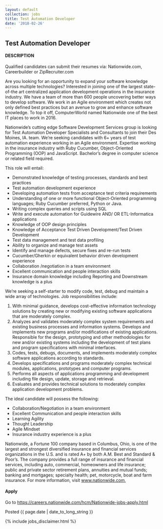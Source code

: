 ```yaml
---
layout: default
collection: jobs
title: Test Automation Developer
date: '2018-02-26'
---
```


## Test Automation Developer

#### DESCRIPTION

Qualified candidates can submit their resumes via: Nationwide.com, Careerbuilder or ZipRecruiter.com


Are you looking for an opportunity to expand your software knowledge across multiple technologies?  Interested in joining one of the largest state-of-the art centralized application development operations in the insurance industry. We have a team of more than 600 people uncovering better ways to develop software. We work in an Agile environment which creates not only defined best practices but an avenue to grow and enhance software knowledge. To top it off, ComputerWorld named Nationwide one of the best IT places to work in 2016.

Nationwide’s cutting edge Software Development Services group is looking for Test Automation Developer Specialists and Consultants to join their Des Moines, IA. team. We’re seeking candidates with 6+ years of test automation experience working in an Agile environment. Expertise working in the insurance industry with Ruby Cucumber, Object-Oriented Programming (OOP) and JavaScript. Bachelor’s degree in computer science or related field required.

This role will entail:

* Demonstrated knowledge of testing processes, standards and best practices
* Test automation development experience
* Developing automation tests from acceptance test criteria requirements
* Understanding of one or more functional Object-Oriented programming languages; Ruby Cucumber preferred, Python or Java.
* Writing complex queries and scripts using SQL
* Write and execute automation for Guidewire AND/ OR ETL-Informatica applications
* Knowledge of OOP design principles
* Knowledge of Acceptance Test Driven Development/Test Driven Development
* Test data management and test data profiling
* Ability to organize and manage test assets
* Identify and manage defects, secure fixes and re-run tests
* Cucumber/Gherkin or equivalent behavior driven development experience
* Collaboration /negotiation in a team environment
* Excellent communication and people interaction skills
* Insurance domain knowledge including Reporting and Downstream knowledge is a plus

We’re seeking a self-starter to modify code, test, debug and maintain a wide array of technologies. Job responsibilities include:

1. With minimal guidance, develops cost-effective information technology solutions by creating new or modifying existing software applications that are moderately complex.
1. Analyzes and validates moderately complex system requirements and existing business processes and information systems.  Develops and implements new programs and/or modifications of existing applications.  Responsible for the design, prototyping and other methodologies for new and/or existing systems including the development of test plans and program specifications with minimal interfaces.
1. Codes, tests, debugs, documents, and implements moderately complex software applications according to standards.
1. Develops specifications and programs moderately complex technical modules, applications, prototypes and computer programs.
1. Performs all aspects of applications programming and development including file design, update, storage and retrieval.
1. Evaluates and provides technical solutions to moderately complex application development problems.

The ideal candidate will possess the following:

* Collaboration/Negotiation in a team environment
* Excellent Communication and people interaction skills
* Learning Agility
* Thought Leadership
* Agile Mindset
* Insurance industry experience is a plus

Nationwide, a Fortune 100 company based in Columbus, Ohio, is one of the largest and strongest diversified insurance and financial services organizations in the U.S. and is rated A+ by both A.M. Best and Standard & Poor’s. The company provides a full range of insurance and financial services, including auto, commercial, homeowners and life insurance; public and private sector retirement plans, annuities and mutual funds; banking and mortgages; specialty health; pet, motorcycle, boat and farm insurance. For more information, visit www.nationwide.com,

#### Apply
Go to <https://careers.nationwide.com/hcm/Nationwide-jobs-apply.html>


Posted {{ page.date | date_to_long_string }}

{% include jobs_disclaimer.html %}

